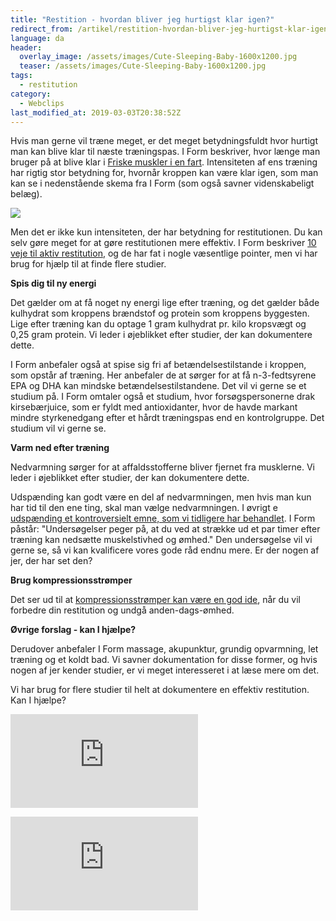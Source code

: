 ```yaml
---
title: "Restition - hvordan bliver jeg hurtigst klar igen?"
redirect_from: /artikel/restition-hvordan-bliver-jeg-hurtigst-klar-igen
language: da
header:
  overlay_image: /assets/images/Cute-Sleeping-Baby-1600x1200.jpg
  teaser: /assets/images/Cute-Sleeping-Baby-1600x1200.jpg
tags:
  - restitution
category:
  - Webclips
last_modified_at: 2019-03-03T20:38:52Z
---
```


Hvis man gerne vil træne meget, er det meget betydningsfuldt hvor hurtigt man kan blive klar til næste træningspas. I Form beskriver, hvor længe man bruger på at blive klar i [Friske muskler i en fart](http://iform.dk/traening/friske-muskler-i-en-fart). Intensiteten af ens træning har rigtig stor betydning for, hvornår kroppen kan være klar igen, som man kan se i nedenstående skema fra I Form (som også savner videnskabeligt belæg).

![](http://iform.dk/system/files/imagecache/original/tekst-boksnydansknyyyyyyyy.jpg)

Men det er ikke kun intensiteten, der har betydning for restitutionen. Du kan selv gøre meget for at gøre restitutionen mere effektiv. I Form beskriver [10 veje til aktiv restitution](http://iform.dk/traening/10-veje-til-aktiv-restitution), og de har fat i nogle væsentlige pointer, men vi har brug for hjælp til at finde flere studier.

**Spis dig til ny energi**

Det gælder om at få noget ny energi lige efter træning, og det gælder både kulhydrat som kroppens brændstof og protein som kroppens byggesten. Lige efter træning kan du optage 1 gram kulhydrat pr. kilo kropsvægt og 0,25 gram protein. Vi leder i øjeblikket efter studier, der kan dokumentere dette.

I Form anbefaler også at spise sig fri af betændelsestilstande i kroppen, som opstår af træning. Her anbefaler de at sørger for at få n-3-fedtsyrene EPA og DHA kan mindske betændelsestilstandene. Det vil vi gerne se et studium på. I Form omtaler også et studium, hvor forsøgspersonerne drak kirsebærjuice, som er fyldt med antioxidanter, hvor de havde markant mindre styrkenedgang efter et hårdt træningspas end en kontrolgruppe. Det studium vil vi gerne se.

**Varm ned efter træning**

Nedvarmning sørger for at affaldsstofferne bliver fjernet fra musklerne. Vi leder i øjeblikket efter studier, der kan dokumentere dette.

Udspænding kan godt være en del af nedvarmningen, men hvis man kun har tid til den ene ting, skal man vælge nedvarmningen. I øvrigt e [udspænding et kontroversielt emne, som vi tidligere har behandlet](http://motionsplan.dk/artikel/du-bliver-smidigere-af-straekke). I Form påstår: "Undersøgelser peger på, at du ved at strække ud et par timer efter træning kan nedsætte muskelstivhed og ømhed." Den undersøgelse vil vi gerne se, så vi kan kvalificere vores gode råd endnu mere. Er der nogen af jer, der har set den?

**Brug kompressionsstrømper**

Det ser ud til at [kompressionsstrømper kan være en god ide](http://motionsplan.dk/artikel/kompressionsstroemper-en-god-ide), når du vil forbedre din restitution og undgå anden-dags-ømhed.

**Øvrige forslag - kan I hjælpe?**

Derudover anbefaler I Form massage, akupunktur, grundig opvarmning, let træning og et koldt bad. Vi savner dokumentation for disse former, og hvis nogen af jer kender studier, er vi meget interesseret i at læse mere om det.

Vi har brug for flere studier til helt at dokumentere en effektiv restitution. Kan I hjælpe?

[![](https://www.partner-ads.com/dk/visbanner.php?partnerid=28187&bannerid=55589)](https://www.partner-ads.com/dk/klikbanner.php?partnerid=28187&bannerid=55589)

[![](https://www.partner-ads.com/dk/visbanner.php?partnerid=28187&bannerid=61735)](https://www.partner-ads.com/dk/klikbanner.php?partnerid=28187&bannerid=61735)
